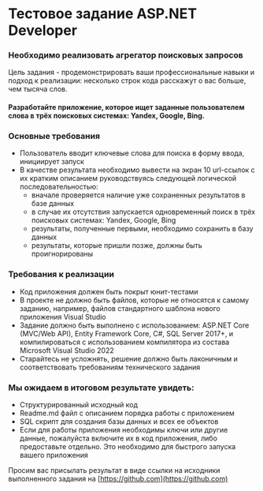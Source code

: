 
# Тестовое задание ASP.NET Developer

### Необходимо реализовать агрегатор поисковых запросов
Цель задания - продемонстрировать ваши профессиональные навыки и подход к реализации:
несколько строк кода расскажут о вас больше, чем тысяча слов.

#### Разработайте приложение, которое ищет заданные пользователем слова в трёх поисковых системах: Yandex, Google, Bing.

### Основные требования
* Пользователь вводит ключевые слова для поиска в форму ввода, инициирует запуск
* В качестве результата необходимо вывести на экран 10 url-ссылок с их кратким описанием руководствуясь следующей логической последовательностью:
  * вначале проверяется наличие уже сохраненных результатов в базе данных
  * в случае их отсутствия запускается одновременный поиск в трёх поисковых системах: Yandex, Google, Bing
  * pезультаты, полученные первыми, необходимо сохранить в базу данных
  * результаты, которые пришли позже, должны быть проигнорированы
  
### Требования к реализации
* Код приложения должен быть покрыт юнит-тестами
* В проекте не должно быть файлов, которые не относятся к самому заданию, например, файлов стандартного шаблона нового приложения Visual Studio
* Задание должно быть выполнено с использованием: ASP.NET Core (MVC/Web API), Entity Framework Core, C#, SQL Server 2017+, и компилироваться с использованием компилятора из состава Microsoft Visual Studio 2022
* Старайтесь не усложнять, решение должно быть лаконичным и соответствовать требованиям технического задания

### Мы ожидаем в итоговом результате увидеть:
* Структурированный исходный код
* Readme.md файл с описанием порядка работы с приложением
* SQL скрипт для создания базы данных и всех ее объектов
* Если для работы приложения необходимы ключи или другие данные, пожалуйста включите их в код приложения, либо предоставьте отдельно. Это необходимо для быстрого запуска вашего приложения

Просим вас присылать результат в виде cсылки на исходники выполненного задания на ​[https://github.com​](https://github.com)
